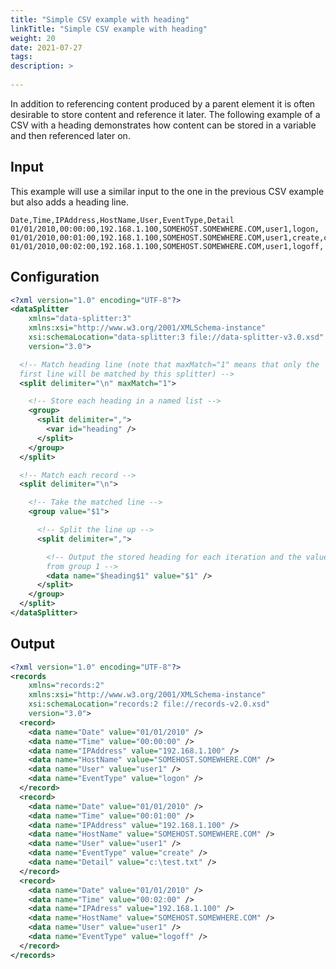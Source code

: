 ```yaml
---
title: "Simple CSV example with heading"
linkTitle: "Simple CSV example with heading"
weight: 20
date: 2021-07-27
tags: 
description: >
  
---
```


In addition to referencing content produced by a parent element it is often desirable to store content and reference it later. The following example of a CSV with a heading demonstrates how content can be stored in a variable and then referenced later on.

## Input

This example will use a similar input to the one in the previous CSV example but also adds a heading line.

```text
Date,Time,IPAddress,HostName,User,EventType,Detail
01/01/2010,00:00:00,192.168.1.100,SOMEHOST.SOMEWHERE.COM,user1,logon,
01/01/2010,00:01:00,192.168.1.100,SOMEHOST.SOMEWHERE.COM,user1,create,c:\test.txt
01/01/2010,00:02:00,192.168.1.100,SOMEHOST.SOMEWHERE.COM,user1,logoff,
```

## Configuration

```xml
<?xml version="1.0" encoding="UTF-8"?>
<dataSplitter
    xmlns="data-splitter:3"
    xmlns:xsi="http://www.w3.org/2001/XMLSchema-instance"
    xsi:schemaLocation="data-splitter:3 file://data-splitter-v3.0.xsd"
    version="3.0">

  <!-- Match heading line (note that maxMatch="1" means that only the
  first line will be matched by this splitter) -->
  <split delimiter="\n" maxMatch="1">

    <!-- Store each heading in a named list -->
    <group>
      <split delimiter=",">
        <var id="heading" />
      </split>
    </group>
  </split>

  <!-- Match each record -->
  <split delimiter="\n">

    <!-- Take the matched line -->
    <group value="$1">

      <!-- Split the line up -->
      <split delimiter=",">

        <!-- Output the stored heading for each iteration and the value
        from group 1 -->
        <data name="$heading$1" value="$1" />
      </split>
    </group>
  </split>
</dataSplitter>
```

## Output

```xml
<?xml version="1.0" encoding="UTF-8"?>
<records
    xmlns="records:2"
    xmlns:xsi="http://www.w3.org/2001/XMLSchema-instance"
    xsi:schemaLocation="records:2 file://records-v2.0.xsd"
    version="3.0">
  <record>
    <data name="Date" value="01/01/2010" />
    <data name="Time" value="00:00:00" />
    <data name="IPAddress" value="192.168.1.100" />
    <data name="HostName" value="SOMEHOST.SOMEWHERE.COM" />
    <data name="User" value="user1" />
    <data name="EventType" value="logon" />
  </record>
  <record>
    <data name="Date" value="01/01/2010" />
    <data name="Time" value="00:01:00" />
    <data name="IPAddress" value="192.168.1.100" />
    <data name="HostName" value="SOMEHOST.SOMEWHERE.COM" />
    <data name="User" value="user1" />
    <data name="EventType" value="create" />
    <data name="Detail" value="c:\test.txt" />
  </record>
  <record>
    <data name="Date" value="01/01/2010" />
    <data name="Time" value="00:02:00" />
    <data name="IPAdress" value="192.168.1.100" />
    <data name="HostName" value="SOMEHOST.SOMEWHERE.COM" />
    <data name="User" value="user1" />
    <data name="EventType" value="logoff" />
  </record>
</records>
```
